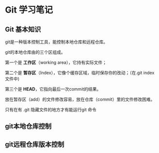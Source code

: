 # Git 学习笔记
## Git 基本知识
git是一种版本控制工具，能控制本地仓库和远程仓库。

git的本地仓库由的三个区组成。

第一个是 **工作区**（working area），它持有实际文件；

第二个是 **暂存区**（Index），它像个缓存区域，临时保存你的改动；（在.git index 文件中)

第三个是 **HEAD**，它指向最后一次commit的结果。

放在暂存区（add）的文件修改容易，放在仓库（commit）里的文件修改困难。

只有在有 .git 隐藏文件的地方才有能运行git 命令

## git本地仓库控制
## git远程仓库版本控制

